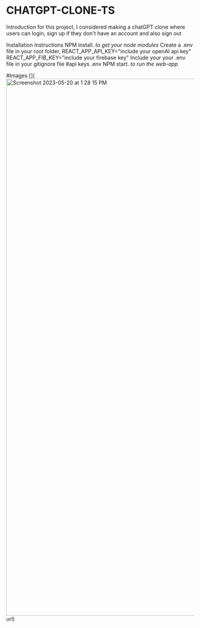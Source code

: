 # CHATGPT-CLONE-TS

Introduction
  for this project, I considered making a chatGPT clone where users can login, sign up if they don't have an account and also sign out
  
Installation Instructions
NPM install.  *to get your node modules*
Create a .env file in your root folder, 
  REACT_APP_API_KEY="include your openAI api key"
  REACT_APP_FIB_KEY="include your firebase key"
Include your your .env file in your gitignore file 
  #api keys
  .env
NPM start. *to run the web-app* 

#Images
[](
<img width="1438" alt="Screenshot 2023-05-20 at 1 28 15 PM" src="https://github.com/CalyWorld/CHATGPT-CLONE-TS/assets/88979648/8fe8ed4a-ac0f-49ff-b493-193be4389f4e">
url)

